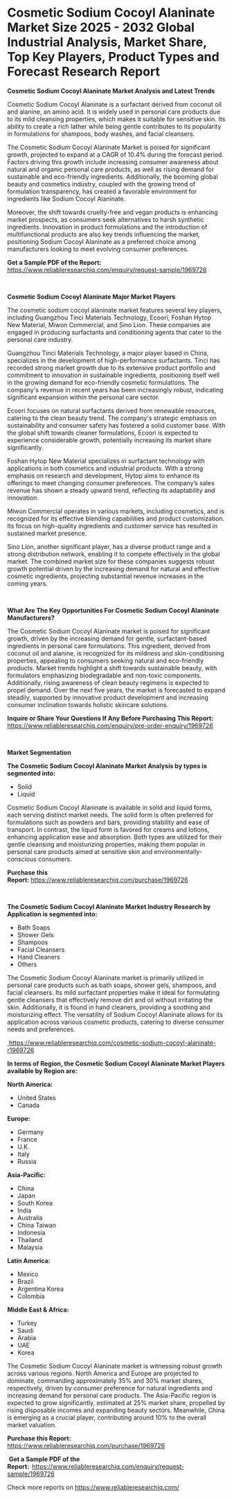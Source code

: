 <p><h1>Cosmetic Sodium Cocoyl Alaninate Market Size 2025 - 2032 Global Industrial Analysis, Market Share, Top Key Players, Product Types and Forecast Research Report</h1></p><p><strong>Cosmetic Sodium Cocoyl Alaninate Market Analysis and Latest Trends</strong></p>
<p><p>Cosmetic Sodium Cocoyl Alaninate is a surfactant derived from coconut oil and alanine, an amino acid. It is widely used in personal care products due to its mild cleansing properties, which makes it suitable for sensitive skin. Its ability to create a rich lather while being gentle contributes to its popularity in formulations for shampoos, body washes, and facial cleansers.</p><p>The Cosmetic Sodium Cocoyl Alaninate Market is poised for significant growth, projected to expand at a CAGR of 10.4% during the forecast period. Factors driving this growth include increasing consumer awareness about natural and organic personal care products, as well as rising demand for sustainable and eco-friendly ingredients. Additionally, the booming global beauty and cosmetics industry, coupled with the growing trend of formulation transparency, has created a favorable environment for ingredients like Sodium Cocoyl Alaninate.</p><p>Moreover, the shift towards cruelty-free and vegan products is enhancing market prospects, as consumers seek alternatives to harsh synthetic ingredients. Innovation in product formulations and the introduction of multifunctional products are also key trends influencing the market, positioning Sodium Cocoyl Alaninate as a preferred choice among manufacturers looking to meet evolving consumer preferences.</p></p>
<p><strong>Get a Sample PDF of the Report:&nbsp;</strong> <a href="https://www.reliableresearchiq.com/enquiry/request-sample/1969726?utm_campaign=2456&utm_medium=2&utm_source=Github&utm_content=ia&utm_term=03042025&utm_id=cosmetic-sodium-cocoyl-alaninate">https://www.reliableresearchiq.com/enquiry/request-sample/1969726</a></p>
<p>&nbsp;</p>
<p><strong>Cosmetic Sodium Cocoyl Alaninate Major Market Players</strong></p>
<p><p>The cosmetic sodium cocoyl alaninate market features several key players, including Guangzhou Tinci Materials Technology, Ecoori, Foshan Hytop New Material, Miwon Commercial, and Sino Lion. These companies are engaged in producing surfactants and conditioning agents that cater to the personal care industry.</p><p>Guangzhou Tinci Materials Technology, a major player based in China, specializes in the development of high-performance surfactants. Tinci has recorded strong market growth due to its extensive product portfolio and commitment to innovation in sustainable ingredients, positioning itself well in the growing demand for eco-friendly cosmetic formulations. The company's revenue in recent years has been increasingly robust, indicating significant expansion within the personal care sector.</p><p>Ecoori focuses on natural surfactants derived from renewable resources, catering to the clean beauty trend. The company's strategic emphasis on sustainability and consumer safety has fostered a solid customer base. With the global shift towards cleaner formulations, Ecoori is expected to experience considerable growth, potentially increasing its market share significantly.</p><p>Foshan Hytop New Material specializes in surfactant technology with applications in both cosmetics and industrial products. With a strong emphasis on research and development, Hytop aims to enhance its offerings to meet changing consumer preferences. The company’s sales revenue has shown a steady upward trend, reflecting its adaptability and innovation.</p><p>Miwon Commercial operates in various markets, including cosmetics, and is recognized for its effective blending capabilities and product customization. Its focus on high-quality ingredients and customer service has resulted in sustained market presence.</p><p>Sino Lion, another significant player, has a diverse product range and a strong distribution network, enabling it to compete effectively in the global market. The combined market size for these companies suggests robust growth potential driven by the increasing demand for natural and effective cosmetic ingredients, projecting substantial revenue increases in the coming years.</p></p>
<p>&nbsp;</p>
<p><strong>What Are The Key Opportunities For Cosmetic Sodium Cocoyl Alaninate Manufacturers?</strong></p>
<p><p>The Cosmetic Sodium Cocoyl Alaninate market is poised for significant growth, driven by the increasing demand for gentle, surfactant-based ingredients in personal care formulations. This ingredient, derived from coconut oil and alanine, is recognized for its mildness and skin-conditioning properties, appealing to consumers seeking natural and eco-friendly products. Market trends highlight a shift towards sustainable beauty, with formulators emphasizing biodegradable and non-toxic components. Additionally, rising awareness of clean beauty regimens is expected to propel demand. Over the next five years, the market is forecasted to expand steadily, supported by innovative product development and increasing consumer inclination towards holistic skincare solutions.</p></p>
<p><strong>Inquire or Share Your Questions If Any Before Purchasing This Report:</strong> <a href="https://www.reliableresearchiq.com/enquiry/pre-order-enquiry/1969726?utm_campaign=2456&utm_medium=2&utm_source=Github&utm_content=ia&utm_term=03042025&utm_id=cosmetic-sodium-cocoyl-alaninate">https://www.reliableresearchiq.com/enquiry/pre-order-enquiry/1969726</a></p>
<p>&nbsp;</p>
<p><strong>Market Segmentation</strong></p>
<p><strong>The Cosmetic Sodium Cocoyl Alaninate Market Analysis by types is segmented into:</strong></p>
<p><ul><li>Solid</li><li>Liquid</li></ul></p>
<p><p>Cosmetic Sodium Cocoyl Alaninate is available in solid and liquid forms, each serving distinct market needs. The solid form is often preferred for formulations such as powders and bars, providing stability and ease of transport. In contrast, the liquid form is favored for creams and lotions, enhancing application ease and absorption. Both types are utilized for their gentle cleansing and moisturizing properties, making them popular in personal care products aimed at sensitive skin and environmentally-conscious consumers.</p></p>
<p><strong>Purchase this Report:&nbsp;</strong><a href="https://www.reliableresearchiq.com/purchase/1969726?utm_campaign=2456&utm_medium=2&utm_source=Github&utm_content=ia&utm_term=03042025&utm_id=cosmetic-sodium-cocoyl-alaninate">https://www.reliableresearchiq.com/purchase/1969726</a></p>
<p>&nbsp;</p>
<p><strong>The Cosmetic Sodium Cocoyl Alaninate Market Industry Research by Application is segmented into:</strong></p>
<p><ul><li>Bath Soaps</li><li>Shower Gels</li><li>Shampoos</li><li>Facial Cleansers</li><li>Hand Cleaners</li><li>Others</li></ul></p>
<p><p>The Cosmetic Sodium Cocoyl Alaninate market is primarily utilized in personal care products such as bath soaps, shower gels, shampoos, and facial cleansers. Its mild surfactant properties make it ideal for formulating gentle cleansers that effectively remove dirt and oil without irritating the skin. Additionally, it is found in hand cleaners, providing a soothing and moisturizing effect. The versatility of Sodium Cocoyl Alaninate allows for its application across various cosmetic products, catering to diverse consumer needs and preferences.</p></p>
<p><a href="https://www.reliableresearchiq.com/cosmetic-sodium-cocoyl-alaninate-r1969726?utm_campaign=2456&utm_medium=2&utm_source=Github&utm_content=ia&utm_term=03042025&utm_id=cosmetic-sodium-cocoyl-alaninate">&nbsp;https://www.reliableresearchiq.com/cosmetic-sodium-cocoyl-alaninate-r1969726</a></p>
<p><strong>In terms of Region, the Cosmetic Sodium Cocoyl Alaninate Market Players available by Region are:</strong></p>
<p>
    <p> <strong> North America: </strong>
        <ul>
            <li>United States</li>
            <li>Canada</li>
        </ul>
        </p> 
    <p> <strong> Europe: </strong>
        <ul>
            <li>Germany</li>
            <li>France</li>
            <li>U.K.</li>
            <li>Italy</li>
            <li>Russia</li>
        </ul>
        </p> 
    <p> <strong> Asia-Pacific: </strong>
        <ul>
            <li>China</li>
            <li>Japan</li>
            <li>South Korea</li>
            <li>India</li>
            <li>Australia</li>
            <li>China Taiwan</li>
            <li>Indonesia</li>
            <li>Thailand</li>
            <li>Malaysia</li>
        </ul>
        </p> 
    <p> <strong> Latin America: </strong>
        <ul>
            <li>Mexico</li>
            <li>Brazil</li>
            <li>Argentina Korea</li>
            <li>Colombia</li>
        </ul>
        </p> 
    <p> <strong> Middle East & Africa: </strong>
        <ul>
            <li>Turkey</li>
            <li>Saudi</li>
            <li>Arabia</li>
            <li>UAE</li>
            <li>Korea</li>
        </ul>
    </p>
    </p>
<p><p>The Cosmetic Sodium Cocoyl Alaninate market is witnessing robust growth across various regions. North America and Europe are projected to dominate, commanding approximately 35% and 30% market shares, respectively, driven by consumer preference for natural ingredients and increasing demand for personal care products. The Asia-Pacific region is expected to grow significantly, estimated at 25% market share, propelled by rising disposable incomes and expanding beauty sectors. Meanwhile, China is emerging as a crucial player, contributing around 10% to the overall market valuation.</p></p>
<p><strong>Purchase this Report: </strong><a href="https://www.reliableresearchiq.com/purchase/1969726?utm_campaign=2456&utm_medium=2&utm_source=Github&utm_content=ia&utm_term=03042025&utm_id=cosmetic-sodium-cocoyl-alaninate">https://www.reliableresearchiq.com/purchase/1969726</a></p>
<p>&nbsp;<strong>Get a Sample PDF of the Report:&nbsp;&nbsp;</strong><a href="https://www.reliableresearchiq.com/enquiry/request-sample/1969726?utm_campaign=2456&utm_medium=2&utm_source=Github&utm_content=ia&utm_term=03042025&utm_id=cosmetic-sodium-cocoyl-alaninate">https://www.reliableresearchiq.com/enquiry/request-sample/1969726</a></p>
<p><strong></strong></p>
<p>Check more reports on <a href="https://www.reliableresearchiq.com/?utm_campaign=2456&utm_medium=2&utm_source=Github&utm_content=ia&utm_term=03042025&utm_id=cosmetic-sodium-cocoyl-alaninate">https://www.reliableresearchiq.com/</a></p>